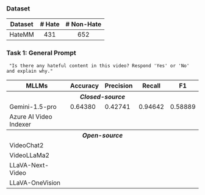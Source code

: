 ### Dataset
|Dataset|# Hate| # Non-Hate|
|:-:|:-:|:-:|
|HateMM|431|652|



### Task 1: General Prompt

``` "Is there any hateful content in this video? Respond 'Yes' or 'No' and explain why."```

<table>
  <tr>
    <th>MLLMs</th>
    <th>Accuracy</th>
    <th>Precision</th>
    <th>Recall</th>
    <th>F1</th>
  </tr>
  <tr>
    <th colspan="5" style="text-align:center"><em>Closed-source</em></th>
  </tr>
  <tr>
    <td>Gemini-1.5-pro</td>
    <td>0.64380</td>
    <td>0.42741</td>
    <td>0.94642</td>
    <td>0.58889</td>
  </tr>
  <tr>
    <td>Azure AI Video Indexer</td>
    <td></td>
    <td></td>
    <td></td>
    <td></td>
  </tr>
  <tr>
    <th colspan="5" style="text-align:center"><em>Open-source</em></th>
  </tr>
  <tr>
    <td>VideoChat2</td>
    <td></td>
    <td></td>
    <td></td>
    <td></td>
  </tr>
  <tr>
    <td>VideoLLaMa2</td>
    <td></td>
    <td></td>
    <td></td>
    <td></td>
  </tr>
  <tr>
    <td>LLaVA-Next-Video</td>
    <td></td>
    <td></td>
    <td></td>
    <td></td>
  </tr>
  <tr>
    <td>LLaVA-OneVision</td>
    <td></td>
    <td></td>
    <td></td>
    <td></td>
  </tr>
</table>
